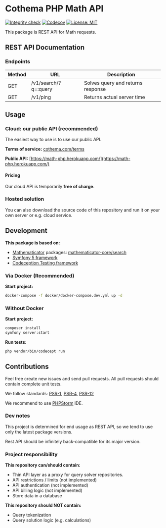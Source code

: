 # Cothema PHP Math API

[![Integrity check](https://github.com/cothema/math-php-api/workflows/Integrity%20check/badge.svg)](https://github.com/cothema/math-php-api/actions?query=workflow%3A%22Integrity+check%22)
[![Codecov](https://codecov.io/gh/cothema/math-php-api/branch/master/graph/badge.svg)](https://codecov.io/gh/mathematicator-core/calculator)
[![License: MIT](https://img.shields.io/badge/License-MIT-brightgreen.svg)](https://opensource.org/licenses/MIT)

This package is REST API for Math requests.

## REST API Documentation

### Endpoints
| Method | URL | Description |
| --- | --- | --- |
| GET | /v1/search/?q=:query | Solves query and returns response |
| GET | /v1/ping | Returns actual server time |

## Usage

### Cloud: our public API (recommended)

The easiest way to use is to use our public API.

**Terms of service:** [cothema.com/terms](https://cothema.com/terms)

**Public API:** [https://math-php.herokuapp.com/](https://math-php.herokuapp.com/)

#### Pricing
Our cloud API is temporarily **free of charge**.

### Hosted solution

You can also download the source code of this repository and
run it on your own server or e.g. cloud service.


## Development

**This package is based on:**
- [Mathematicator](https://mathematicator.com/) packages:
[mathematicator-core/search](https://github.com/mathematicator-core/search)
- [Symfony 5 framework](https://symfony.com/)
- [Codeception Testing framework](https://codeception.com/)

### Via Docker (Recommended)
**Start project:**

```bash
docker-compose -f docker/docker-compose.dev.yml up -d
```

### Without Docker
**Start project:**

```bash
composer install
symfony server:start
```

**Run tests:**
```bash
php vendor/bin/codecept run
```

## Contributions

Feel free create new issues and send pull requests.
All pull requests should contain complete unit tests.

We follow standards:
[PSR-1](https://www.php-fig.org/psr/psr-1/),
[PSR-4](https://www.php-fig.org/psr/psr-4/),
[PSR-12](https://www.php-fig.org/psr/psr-12/)

We recommend to use [PHPStorm](https://www.jetbrains.com/phpstorm/) IDE.


### Dev notes
This project is determined for end usage as REST API, so we tend to
use only the latest package versions.

Rest API should be infinitely back-compatible for its major version.

### Project responsibility

**This repository can/should contain:**

- Thin API layer as a proxy for query solver repositories.
- API restrictions / limits (not implemented)
- API authentication (not implemented)
- API billing logic (not implemented)
- Store data in a database

**This repository should NOT contain:**

- Query tokenization
- Query solution logic (e.g. calculations)
